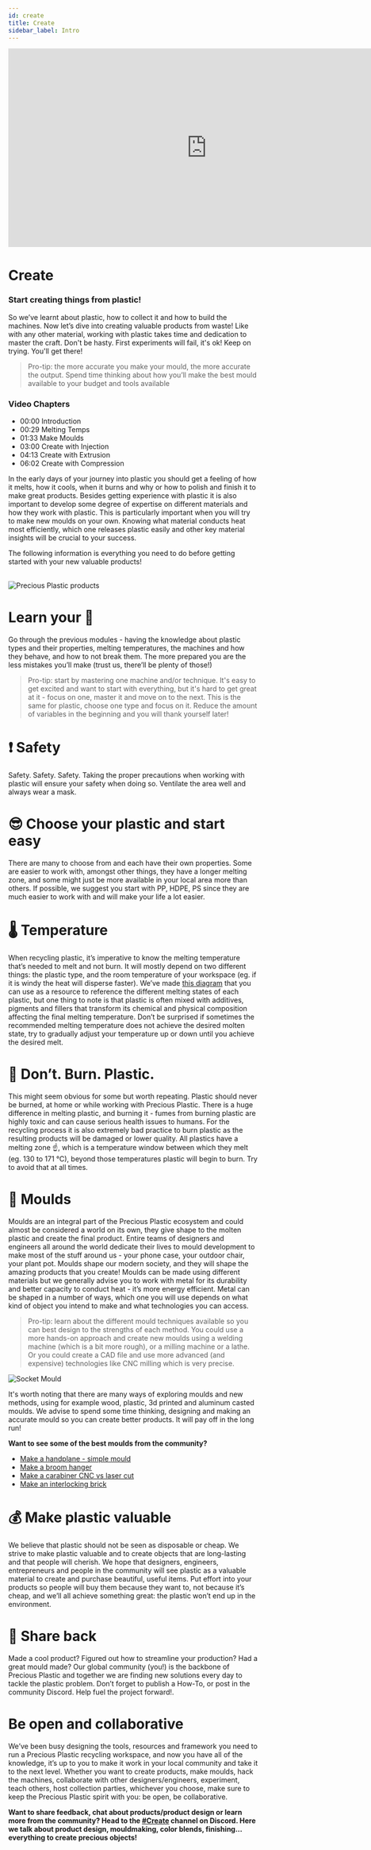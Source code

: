 ```yaml
---
id: create
title: Create
sidebar_label: Intro
---
```


<div class="videocontainer">
  <iframe width="800" height="400" src="https://www.youtube.com/embed/VdUkOjIP0Ok" frameborder="0" allow="accelerometer; autoplay; encrypted-media; gyroscope; picture-in-picture" allowfullscreen></iframe>
</div>

<style>
:root {
  --highlight: #ffe084;
  --links: #29bbe3;
  --hover: rgb(131, 206, 235);
}
</style>

# Create

<div class="videoChapters">
<div class="videoChaptersMain">

 ### Start creating things from plastic!

So we’ve learnt about plastic, how to collect it and how to build the machines. Now let’s dive into creating valuable products from waste! Like with any other material, working with plastic takes time and dedication to master the craft. Don't be hasty. First experiments will fail, it's ok! Keep on trying. You'll get there!

> Pro-tip: the more accurate you make your mould, the more accurate the output. Spend time thinking about how you’ll make the best mould available to your budget and tools available


</div>
<div class="videoChaptersSidebar">

 ### Video Chapters

- 00:00 Introduction
- 00:29 Melting Temps
- 01:33 Make Moulds
- 03:00 Create with Injection
- 04:13 Create with Extrusion
- 06:02 Create with Compression



</div>
</div>

In the early days of your journey into plastic you should get a feeling of how it melts, how it cools, when it burns and why or how to polish and finish it to make great products. Besides getting experience with plastic it is also important to develop some degree of expertise on different materials and how they work with plastic. This is particularly important when you will try to make new moulds on your own. Knowing what material conducts heat most efficiently, which one releases plastic easily and other key material insights will be crucial to your success.

The following information is everything you need to do before getting started with your new valuable products!
<br>
<br>

![Precious Plastic products](assets/create/pp_products.jpg)

# Learn your 💩

Go through the previous modules - having the knowledge about plastic types and their properties, melting temperatures, the machines and how they behave, and how to not break them. The more prepared you are the less mistakes you’ll make (trust us, there’ll be plenty of those!)

> Pro-tip: start by mastering one machine and/or technique. It's easy to get excited and want to start with everything, but it's hard to get great at it - focus on one, master it and move on to the next. This is the same for plastic, choose one type and focus on it. Reduce the amount of variables in the beginning and you will thank yourself later!

# ❗️ Safety

Safety. Safety. Safety. Taking the proper precautions when working with plastic will ensure your safety when doing so. Ventilate the area well and always wear a mask.

# 😎 Choose your plastic and start easy

There are many to choose from and each have their own properties. Some are easier to work with, amongst other things, they have a longer melting zone, and some might just be more available in your local area more than others. If possible, we suggest you start with PP, HDPE, PS since they are much easier to work with and will make your life a lot easier.

# 🌡️ Temperature 

When recycling plastic, it’s imperative to know the melting temperature that’s needed to melt and not burn. It will mostly depend on two different things: the plastic type, and the room temperature of your workspace (eg. if it is windy the heat will disperse faster). We’ve made [this diagram](assets/plastic/melting-temperatures.jpg) that you can use as a resource to reference the different melting states of each plastic, but one thing to note is that plastic is often mixed with additives, pigments and fillers that transform its chemical and physical composition affecting the final melting temperature. Don’t be surprised if sometimes the recommended melting temperature does not achieve the desired molten state, try to gradually adjust your temperature up or down until you achieve the desired melt.

# 🥵 Don’t. Burn. Plastic. 

This might seem obvious for some but worth repeating. Plastic should never be burned, at home or while working with Precious Plastic. There is a huge difference in melting plastic, and burning it - fumes from burning plastic are highly toxic and can cause serious health issues to humans. For the recycling process it is also extremely bad practice to burn plastic as the resulting products will be damaged or lower quality. All plastics have a melting zone ☝️, which is a temperature window between which they melt (eg. 130 to 171 °C), beyond those temperatures plastic will begin to burn. Try to avoid that at all times.

# 💅 Moulds 

Moulds are an integral part of the Precious Plastic ecosystem and could almost be considered a world on its own, they give shape to the molten plastic and create the final product. Entire teams of designers and engineers all around the world dedicate their lives to mould development to make most of the stuff around us - your phone case, your outdoor chair, your plant pot. Moulds shape our modern society, and they will shape the amazing products that you create! Moulds can be made using different materials but we generally advise you to work with metal for its durability and better capacity to conduct heat - it’s more energy efficient. Metal can be shaped in a number of ways, which one you will use depends on what kind of object you intend to make and what technologies you can access. 

> Pro-tip: learn about the different mould techniques available so you can best design to the strengths of each method. You could use a more hands-on approach and create new moulds using a welding machine (which is a bit more rough), or a milling machine or a lathe. Or you could create a CAD file and use more advanced (and expensive) technologies like CNC milling which is very precise.

![Socket Mould](assets/create/sockets.jpg)

It's worth noting that there are many ways of exploring moulds and new methods, using for example wood, plastic, 3d printed and aluminum casted moulds.  We advise to spend some time thinking, designing and making an accurate mould so you can create better products. It will pay off in the long run!

<b>Want to see some of the best moulds from the community?</b>

- [Make a handplane - simple mould](https://community.preciousplastic.com/how-to/make-a-handplane-simple-mould)<br>
- [Make a broom hanger](https://community.preciousplastic.com/how-to/make-a-broom-hanger)<br>
- [Make a carabiner CNC vs laser cut](https://community.preciousplastic.com/how-to/make-a-carabiner-cnc-vs-lasercut)<br>
- [Make an interlocking brick](https://community.preciousplastic.com/how-to/make-an-interlocking-brick)

# 💰 Make plastic valuable

We believe that plastic should not be seen as disposable or cheap. We strive to make plastic valuable and to create objects that are long-lasting and that people will cherish. We hope that designers, engineers, entrepreneurs and people in the community will see plastic as a valuable material to create and purchase beautiful, useful items. Put effort into your products so people will buy them because they want to, not because it’s cheap, and we’ll all achieve something great: the plastic won’t end up in the environment.

# 🤝 Share back

Made a cool product? Figured out how to streamline your production? Had a great mould made? Our global community (you!) is the backbone of Precious Plastic and together we are finding new solutions every day to tackle the plastic problem. Don’t forget to publish a How-To, or post in the community Discord. Help fuel the project forward!.

# Be open and collaborative

We’ve been busy designing the tools, resources and framework you need to run a Precious Plastic recycling workspace, and now you have all of the knowledge, it’s up to you to make it work in your local community and take it to the next level. Whether you want to create products, make moulds, hack the machines, collaborate with other designers/engineers, experiment, teach others, host collection parties, whichever you choose, make sure to keep the Precious Plastic spirit with you: be open, be collaborative.

<b>Want to share feedback, chat about products/product design or learn more from the community? Head to the [#Create](https://discordapp.com/invite/yhmfzTZ) channel on Discord. Here we talk about product design, mouldmaking, color blends, finishing... everything to create precious objects!</b>

